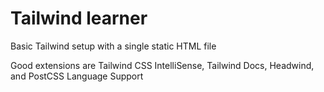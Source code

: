 # Tailwind learner

Basic Tailwind setup with a single static HTML file

Good extensions are Tailwind CSS IntelliSense, Tailwind Docs, Headwind, and PostCSS Language Support